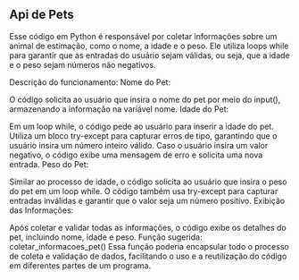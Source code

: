 ## Api de Pets

Esse código em Python é responsável por coletar informações sobre um animal de estimação, como o nome, a idade e o peso. Ele utiliza loops while para garantir que as entradas do usuário sejam válidas, ou seja, que a idade e o peso sejam números não negativos.

Descrição do funcionamento:
Nome do Pet:

O código solicita ao usuário que insira o nome do pet por meio do input(), armazenando a informação na variável nome.
Idade do Pet:

Em um loop while, o código pede ao usuário para inserir a idade do pet.
Utiliza um bloco try-except para capturar erros de tipo, garantindo que o usuário insira um número inteiro válido.
Caso o usuário insira um valor negativo, o código exibe uma mensagem de erro e solicita uma nova entrada.
Peso do Pet:

Similar ao processo de idade, o código solicita ao usuário que insira o peso do pet em um loop while.
O código também usa try-except para capturar entradas inválidas e garantir que o valor seja um número positivo.
Exibição das Informações:

Após coletar e validar todas as informações, o código exibe os detalhes do pet, incluindo nome, idade e peso.
Função sugerida: coletar_informacoes_pet()
Essa função poderia encapsular todo o processo de coleta e validação de dados, facilitando o uso e a reutilização do código em diferentes partes de um programa.